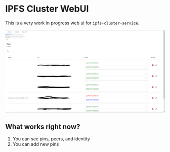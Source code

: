 # IPFS Cluster WebUI

This is a very work in progress web ui for `ipfs-cluster-service`.

![screenshot](./docs/img/ipfs-cluster-webui.png)

## What works right now?

1. You can see pins, peers, and identity
2. You can add new pins
